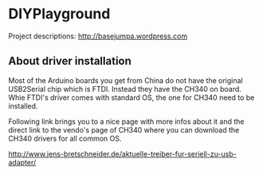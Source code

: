 # DIYPlayground

Project descriptions: http://basejumpa.wordpress.com

## About driver installation
Most of the Arduino boards you get from China do not have the original USB2Serial chip which is FTDI. Instead they have the CH340 on board. Whie FTDI's driver comes with standard OS, the one for CH340 need to be installed.

Following link brings you to a nice page with more infos about it and the direct link to the vendo's page of CH340 where you can download the CH340 drivers for all common OS.

http://www.jens-bretschneider.de/aktuelle-treiber-fur-seriell-zu-usb-adapter/
